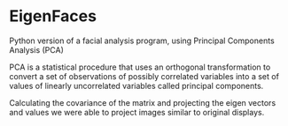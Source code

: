 # EigenFaces
Python version of a facial analysis program, using Principal Components Analysis (PCA)

PCA is a statistical procedure that uses an orthogonal transformation to convert a set of observations of possibly correlated variables into a set of values of linearly uncorrelated variables called principal components.

Calculating the covariance of the matrix and projecting the eigen vectors and values we were able to project images similar to original displays.

